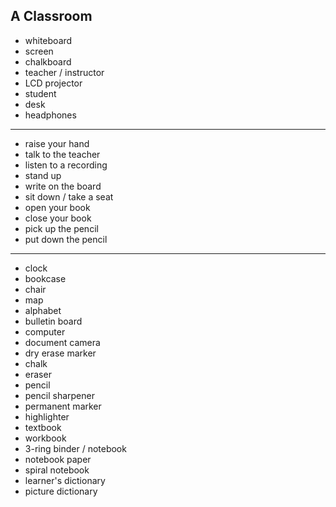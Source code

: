 ## A Classroom

- whiteboard
- screen
- chalkboard
- teacher / instructor
- LCD projector
- student
- desk
- headphones

---

- raise your hand
- talk to the teacher
- listen to a recording
- stand up
- write on the board
- sit down / take a seat
- open your book
- close your book
- pick up the pencil
- put down the pencil

---

- clock
- bookcase
- chair
- map
- alphabet
- bulletin board
- computer
- document camera
- dry erase marker
- chalk
- eraser
- pencil
- pencil sharpener
- permanent marker
- highlighter
- textbook
- workbook
- 3-ring binder / notebook
- notebook paper
- spiral notebook
- learner's dictionary
- picture dictionary









